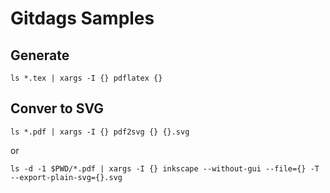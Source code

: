 Gitdags Samples
===============

Generate
--------

    ls *.tex | xargs -I {} pdflatex {}

Conver to SVG
-------------

    ls *.pdf | xargs -I {} pdf2svg {} {}.svg

or

    ls -d -1 $PWD/*.pdf | xargs -I {} inkscape --without-gui --file={} -T --export-plain-svg={}.svg

